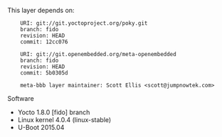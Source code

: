 This layer depends on:

        URI: git://git.yoctoproject.org/poky.git
        branch: fido 
        revision: HEAD
        commit: 12cc076 

        URI: git://git.openembedded.org/meta-openembedded
        branch: fido 
        revision: HEAD
        commit: 5b0305d 

        meta-bbb layer maintainer: Scott Ellis <scott@jumpnowtek.com>

Software

* Yocto 1.8.0 [fido] branch
* Linux kernel 4.0.4 (linux-stable)
* U-Boot 2015.04

